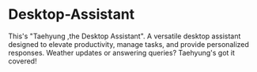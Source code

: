 # Desktop-Assistant
This's "Taehyung ,the Desktop Assistant". A versatile desktop assistant designed to elevate productivity, manage tasks, and provide personalized responses. Weather updates or answering queries? Taehyung's got it covered!
